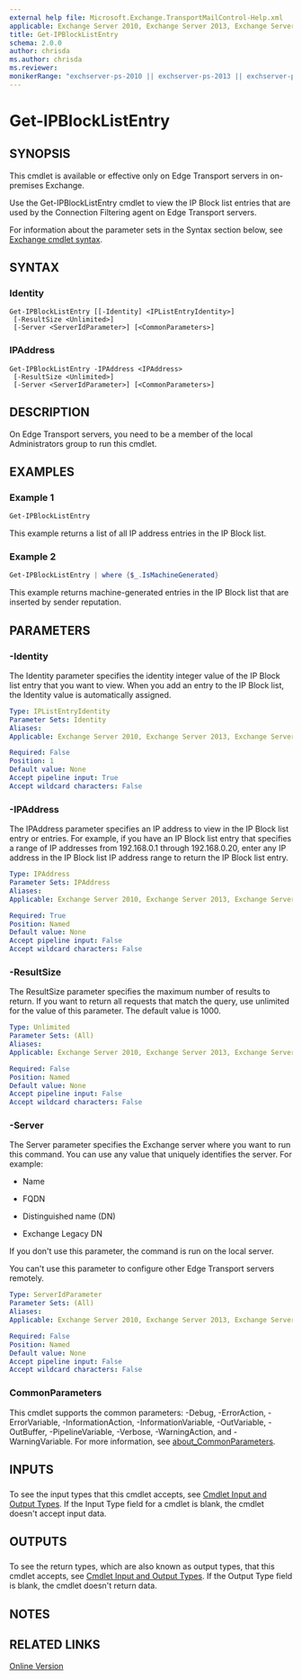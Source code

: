 ```yaml
---
external help file: Microsoft.Exchange.TransportMailControl-Help.xml
applicable: Exchange Server 2010, Exchange Server 2013, Exchange Server 2016, Exchange Server 2019
title: Get-IPBlockListEntry
schema: 2.0.0
author: chrisda
ms.author: chrisda
ms.reviewer:
monikerRange: "exchserver-ps-2010 || exchserver-ps-2013 || exchserver-ps-2016 || exchserver-ps-2019"
---
```


# Get-IPBlockListEntry

## SYNOPSIS
This cmdlet is available or effective only on Edge Transport servers in on-premises Exchange.

Use the Get-IPBlockListEntry cmdlet to view the IP Block list entries that are used by the Connection Filtering agent on Edge Transport servers.

For information about the parameter sets in the Syntax section below, see [Exchange cmdlet syntax](https://docs.microsoft.com/powershell/exchange/exchange-server/exchange-cmdlet-syntax).

## SYNTAX

### Identity
```
Get-IPBlockListEntry [[-Identity] <IPListEntryIdentity>]
 [-ResultSize <Unlimited>]
 [-Server <ServerIdParameter>] [<CommonParameters>]
```

### IPAddress
```
Get-IPBlockListEntry -IPAddress <IPAddress>
 [-ResultSize <Unlimited>]
 [-Server <ServerIdParameter>] [<CommonParameters>]
```

## DESCRIPTION
On Edge Transport servers, you need to be a member of the local Administrators group to run this cmdlet.

## EXAMPLES

### Example 1
```powershell
Get-IPBlockListEntry
```

This example returns a list of all IP address entries in the IP Block list.

### Example 2
```powershell
Get-IPBlockListEntry | where {$_.IsMachineGenerated}
```

This example returns machine-generated entries in the IP Block list that are inserted by sender reputation.

## PARAMETERS

### -Identity
The Identity parameter specifies the identity integer value of the IP Block list entry that you want to view. When you add an entry to the IP Block list, the Identity value is automatically assigned.

```yaml
Type: IPListEntryIdentity
Parameter Sets: Identity
Aliases:
Applicable: Exchange Server 2010, Exchange Server 2013, Exchange Server 2016, Exchange Server 2019

Required: False
Position: 1
Default value: None
Accept pipeline input: True
Accept wildcard characters: False
```

### -IPAddress
The IPAddress parameter specifies an IP address to view in the IP Block list entry or entries. For example, if you have an IP Block list entry that specifies a range of IP addresses from 192.168.0.1 through 192.168.0.20, enter any IP address in the IP Block list IP address range to return the IP Block list entry.

```yaml
Type: IPAddress
Parameter Sets: IPAddress
Aliases:
Applicable: Exchange Server 2010, Exchange Server 2013, Exchange Server 2016, Exchange Server 2019

Required: True
Position: Named
Default value: None
Accept pipeline input: False
Accept wildcard characters: False
```

### -ResultSize
The ResultSize parameter specifies the maximum number of results to return. If you want to return all requests that match the query, use unlimited for the value of this parameter. The default value is 1000.

```yaml
Type: Unlimited
Parameter Sets: (All)
Aliases:
Applicable: Exchange Server 2010, Exchange Server 2013, Exchange Server 2016, Exchange Server 2019

Required: False
Position: Named
Default value: None
Accept pipeline input: False
Accept wildcard characters: False
```

### -Server
The Server parameter specifies the Exchange server where you want to run this command. You can use any value that uniquely identifies the server. For example:

- Name

- FQDN

- Distinguished name (DN)

- Exchange Legacy DN

If you don't use this parameter, the command is run on the local server.

You can't use this parameter to configure other Edge Transport servers remotely.

```yaml
Type: ServerIdParameter
Parameter Sets: (All)
Aliases:
Applicable: Exchange Server 2010, Exchange Server 2013, Exchange Server 2016, Exchange Server 2019

Required: False
Position: Named
Default value: None
Accept pipeline input: False
Accept wildcard characters: False
```

### CommonParameters
This cmdlet supports the common parameters: -Debug, -ErrorAction, -ErrorVariable, -InformationAction, -InformationVariable, -OutVariable, -OutBuffer, -PipelineVariable, -Verbose, -WarningAction, and -WarningVariable. For more information, see [about_CommonParameters](https://go.microsoft.com/fwlink/p/?LinkID=113216).

## INPUTS

###  
To see the input types that this cmdlet accepts, see [Cmdlet Input and Output Types](https://go.microsoft.com/fwlink/p/?LinkId=616387). If the Input Type field for a cmdlet is blank, the cmdlet doesn't accept input data.

## OUTPUTS

###  
To see the return types, which are also known as output types, that this cmdlet accepts, see [Cmdlet Input and Output Types](https://go.microsoft.com/fwlink/p/?LinkId=616387). If the Output Type field is blank, the cmdlet doesn't return data.

## NOTES

## RELATED LINKS

[Online Version](https://docs.microsoft.com/powershell/module/exchange/antispam-antimalware/get-ipblocklistentry)
